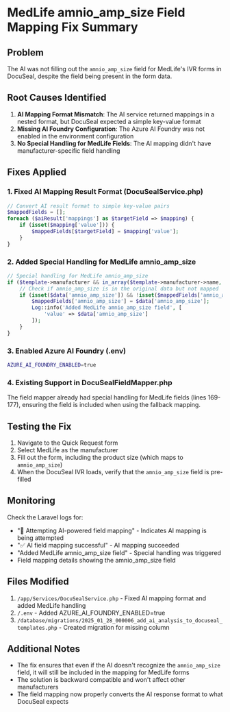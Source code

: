 # MedLife amnio_amp_size Field Mapping Fix Summary

## Problem
The AI was not filling out the `amnio_amp_size` field for MedLife's IVR forms in DocuSeal, despite the field being present in the form data.

## Root Causes Identified

1. **AI Mapping Format Mismatch**: The AI service returned mappings in a nested format, but DocuSeal expected a simple key-value format
2. **Missing AI Foundry Configuration**: The Azure AI Foundry was not enabled in the environment configuration
3. **No Special Handling for MedLife Fields**: The AI mapping didn't have manufacturer-specific field handling

## Fixes Applied

### 1. Fixed AI Mapping Result Format (DocuSealService.php)
```php
// Convert AI result format to simple key-value pairs
$mappedFields = [];
foreach ($aiResult['mappings'] as $targetField => $mapping) {
    if (isset($mapping['value'])) {
        $mappedFields[$targetField] = $mapping['value'];
    }
}
```

### 2. Added Special Handling for MedLife amnio_amp_size
```php
// Special handling for MedLife amnio_amp_size
if ($template->manufacturer && in_array($template->manufacturer->name, ['MedLife', 'MedLife Solutions'])) {
    // Check if amnio_amp_size is in the original data but not mapped
    if (isset($data['amnio_amp_size']) && !isset($mappedFields['amnio_amp_size'])) {
        $mappedFields['amnio_amp_size'] = $data['amnio_amp_size'];
        Log::info('Added MedLife amnio_amp_size field', [
            'value' => $data['amnio_amp_size']
        ]);
    }
}
```

### 3. Enabled Azure AI Foundry (.env)
```bash
AZURE_AI_FOUNDRY_ENABLED=true
```

### 4. Existing Support in DocuSealFieldMapper.php
The field mapper already had special handling for MedLife fields (lines 169-177), ensuring the field is included when using the fallback mapping.

## Testing the Fix

1. Navigate to the Quick Request form
2. Select MedLife as the manufacturer
3. Fill out the form, including the product size (which maps to `amnio_amp_size`)
4. When the DocuSeal IVR loads, verify that the `amnio_amp_size` field is pre-filled

## Monitoring

Check the Laravel logs for:
- "🤖 Attempting AI-powered field mapping" - Indicates AI mapping is being attempted
- "✅ AI field mapping successful" - AI mapping succeeded
- "Added MedLife amnio_amp_size field" - Special handling was triggered
- Field mapping details showing the amnio_amp_size field

## Files Modified

1. `/app/Services/DocuSealService.php` - Fixed AI mapping format and added MedLife handling
2. `/.env` - Added AZURE_AI_FOUNDRY_ENABLED=true
3. `/database/migrations/2025_01_28_000006_add_ai_analysis_to_docuseal_templates.php` - Created migration for missing column

## Additional Notes

- The fix ensures that even if the AI doesn't recognize the `amnio_amp_size` field, it will still be included in the mapping for MedLife forms
- The solution is backward compatible and won't affect other manufacturers
- The field mapping now properly converts the AI response format to what DocuSeal expects